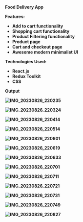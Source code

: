 <strong>Food Delivery App</strong>

<strong>Features:<strong>

<ul>
  
<li>Add to cart functionality</li>

<li>Shopping cart functionality</li>

<li>Product Filtering functionality</li>

<li>Product page</li>

<li>Cart and checkout page</li>

<li>Awesome modern minimalist UI</li>

</ul>

<strong>Technologies Used:</strong>

<ul>
  
<li>React.js</li>

<li>Redux Toolkit</li>

<li>CSS</li>

</ul>

Output

![IMG_20230826_220235](https://github.com/Maclynmac/Food-Delivery-App/assets/118000127/f70e372b-6d22-4821-95f4-ce5d2c627bae)

![IMG_20230826_220324](https://github.com/Maclynmac/Food-Delivery-App/assets/118000127/92afe27c-c4f8-49f1-8492-0d2c332ea9ca)

![IMG_20230826_220414](https://github.com/Maclynmac/Food-Delivery-App/assets/118000127/1e8f1fe6-ef2a-48a3-ae4c-e1356fbb9475)

![IMG_20230826_220514](https://github.com/Maclynmac/Food-Delivery-App/assets/118000127/806a09f6-caca-4f5e-8e21-c9153552b9a0)

![IMG_20230826_220601](https://github.com/Maclynmac/Food-Delivery-App/assets/118000127/2edc7698-2c3a-4684-9f69-4c38f7b45a92)

![IMG_20230826_220619](https://github.com/Maclynmac/Food-Delivery-App/assets/118000127/a3b89a32-9ead-4195-aca6-4a606bbfdb71)

![IMG_20230826_220633](https://github.com/Maclynmac/Food-Delivery-App/assets/118000127/dc60a002-daaf-49e7-acc3-f8b7193c8d39)

![IMG_20230826_220701](https://github.com/Maclynmac/Food-Delivery-App/assets/118000127/a248b95e-50b7-4ccb-a527-d4f776d9e128)

![IMG_20230826_220711](https://github.com/Maclynmac/Food-Delivery-App/assets/118000127/33ec9578-9df6-4445-b67e-adeb107e5c66)

![IMG_20230826_220721](https://github.com/Maclynmac/Food-Delivery-App/assets/118000127/17de38a0-9b97-410e-9b27-7513df38646e)

![IMG_20230826_220731](https://github.com/Maclynmac/Food-Delivery-App/assets/118000127/cd966697-740e-417d-875a-7077ab6d5b62)

![IMG_20230826_220749](https://github.com/Maclynmac/Food-Delivery-App/assets/118000127/c20b2ed9-2136-48a1-86da-d6a5ee6e6e49)

![IMG_20230826_220827](https://github.com/Maclynmac/Food-Delivery-App/assets/118000127/738ed3a6-b170-43c9-b0a6-c3261621048e)
